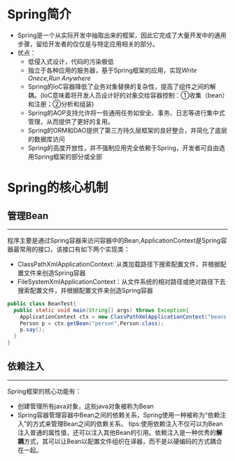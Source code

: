 # Spring简介
- Spring是一个从实际开发中抽取出来的框架，因此它完成了大量开发中的通用步骤，留给开发者的仅仅是与特定应用相关的部分。
- 优点：
  - 低侵入式设计，代码的污染极低
  - 独立于各种应用的服务器，基于Spring框架的应用，实现*Write Onece,Run Anywhere*
  - Spring的loC容器降低了业务对象替换的复杂性，提高了组件之间的解耦。(loC意味着将开发人员设计好的对象交给容器控制：①收集（bean）和注册；②分析和组装)
  - Spring的AOP支持允许将一些通用任务如安全、事务、日志等进行集中式管理，从而提供了更好的复用。
  - Spring的ORM和DAO提供了第三方持久层框架的良好整合，并简化了底层的数据库访问
  - Spring的高度开放性，并不强制应用完全依赖于Spring，开发者可自由选用Spring框架的部分或全部
# Spring的核心机制
## 管理Bean
***
程序主要是通过Spring容器来访问容器中的Bean,ApplicationContext是Spring容器最常用的接口，该接口有如下两个实现类：
- ClassPathXmlApplicationContext: 从类加载路径下搜索配置文件，并根据配置文件来创造Spring容器
- FileSystemXmlApplicationContext：从文件系统的相对路径或绝对路径下去搜索配置文件，并根据配置文件来创造Spring容器
```java
public class BeanTest{
  public static void main(String[] args) throws Exception{
    ApplicationContext ctx = new ClassPathXmlApplicationContext("beans.xml");
    Person p = ctx.getBean("person",Person.class);
    p.say();
  }
}
```
## 依赖注入
***
Spring框架的核心功能有：
- 创建管理所有java对象，这些java对象被称为Bean
- Spring容器管理容器中Bean之间的依赖关系，Spring使用一种被称为“依赖注入”的方式来管理Bean之间的依赖关系。
  tips:使用依赖注入不仅可以为Bean注入普通的属性值，还可以注入其他Bean的引用。依赖注入是一种优秀的**解耦**方式，其可以让Bean以配置文件组织在译器，而不是以硬编码的方式耦合在一起。